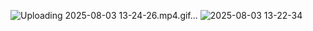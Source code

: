 ![Uploading 2025-08-03 13-24-26.mp4.gif…]()
![2025-08-03 13-22-34](https://github.com/user-attachments/assets/a9471123-4562-4cb9-a8f8-3ff7060b04e4)
